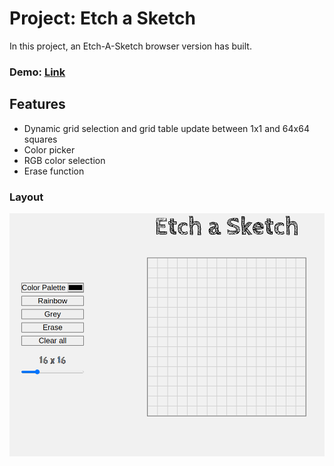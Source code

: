 # **Project: Etch a Sketch**

In this project, an Etch-A-Sketch browser version has built.


### Demo: [Link](https://ev0clu.github.io/etch-a-sketch/)


## Features
- Dynamic grid selection and grid table update between 1x1 and 64x64 squares
- Color picker
- RGB color selection
- Erase function


### Layout
![layout picture](https://github.com/ev0clu/etch-a-sketch/blob/main/layout.png?raw=true)
